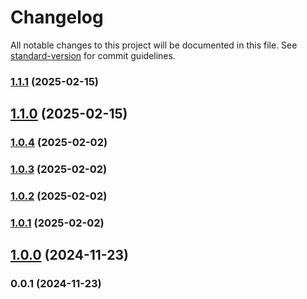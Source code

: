 # Changelog

All notable changes to this project will be documented in this file. See [standard-version](https://github.com/conventional-changelog/standard-version) for commit guidelines.

### [1.1.1](https://github.com/Pritam-Dhd/Portfolio/compare/v1.1.0...v1.1.1) (2025-02-15)

## [1.1.0](https://github.com/Pritam-Dhd/Portfolio/compare/v1.0.4...v1.1.0) (2025-02-15)

### [1.0.4](https://github.com/Pritam-Dhd/Portfolio/compare/v1.0.3...v1.0.4) (2025-02-02)

### [1.0.3](https://github.com/Pritam-Dhd/Portfolio/compare/v1.0.2...v1.0.3) (2025-02-02)

### [1.0.2](https://github.com/Pritam-Dhd/Portfolio/compare/v1.0.1...v1.0.2) (2025-02-02)

### [1.0.1](https://github.com/Pritam-Dhd/Portfolio/compare/v1.0.0...v1.0.1) (2025-02-02)

## [1.0.0](https://github.com/Pritam-Dhd/Portfolio/compare/v0.0.1...v1.0.0) (2024-11-23)

### 0.0.1 (2024-11-23)
